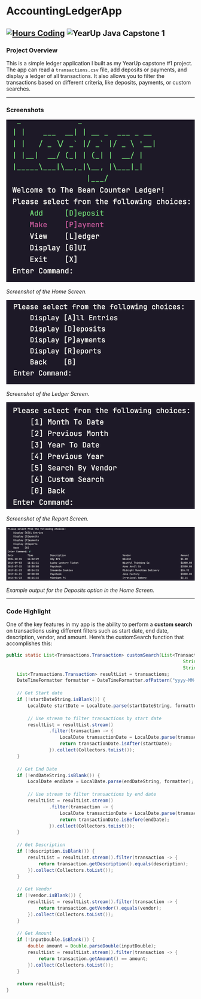 # AccountingLedgerApp
[![Hours Coding](https://wakatime.com/badge/user/018d6ba0-92b9-4fd1-bdc3-7c0f7b3f179c/project/ccdc5d8d-c55f-47ce-a283-1df113eefa3a.svg?style=for-the-badge)](https://wakatime.com/badge/user/018d6ba0-92b9-4fd1-bdc3-7c0f7b3f179c/project/ccdc5d8d-c55f-47ce-a283-1df113eefa3a)
![YearUp Java Capstone 1](https://img.shields.io/badge/YearUp%20Java%20Capstone%201-blueviolet?style=for-the-badge)
---

### Project Overview

This is a simple ledger application I built as my YearUp capstone #1 project. 
The app can read a `transactions.csv` file, add deposits or payments, and display a ledger of all transactions. 
It also allows you to filter the transactions based on different criteria, like deposits, payments, or custom searches.

---

### Screenshots
![Home Screen](src/main/resources/images/HomeScreen.png)


*Screenshot of the Home Screen.*

![Ledger Screen](src/main/resources/images/LedgerScreen.png)


*Screenshot of the Ledger Screen.*

![Report Screen](src/main/resources/images/ReportScreen.png)


*Screenshot of the Report Screen.*

![Example Output](src/main/resources/images/outputExample.png)


*Example output for the Deposits option in the Home Screen.*

---

### Code Highlight

One of the key features in my app is the ability to perform a **custom search** on transactions using different filters 
such as start date, end date, description, vendor, and amount. Here’s the customSearch function that accomplishes this:

```java
public static List<Transactions.Transaction> customSearch(List<Transactions.Transaction> transactions,
                                                                  String startDateString, String endDateString,
                                                                  String description, String vendor, String inputDouble) {
    List<Transactions.Transaction> resultList = transactions;
    DateTimeFormatter formatter = DateTimeFormatter.ofPattern("yyyy-MM-dd");

    // Get Start date
    if (!startDateString.isBlank()) {
        LocalDate startDate = LocalDate.parse(startDateString, formatter);

        // Use stream to filter transactions by start date
        resultList = resultList.stream()
                .filter(transaction -> {
                    LocalDate transactionDate = LocalDate.parse(transaction.getDate(), formatter);
                    return transactionDate.isAfter(startDate);
                }).collect(Collectors.toList());
    }

    // Get End Date
    if (!endDateString.isBlank()) {
        LocalDate endDate = LocalDate.parse(endDateString, formatter);

        // Use stream to filter transactions by end date
        resultList = resultList.stream()
                .filter(transaction -> {
                    LocalDate transactionDate = LocalDate.parse(transaction.getDate(), formatter);
                    return transactionDate.isBefore(endDate);
                }).collect(Collectors.toList());
    }

    // Get Description
    if (!description.isBlank()) {
        resultList = resultList.stream().filter(transaction -> {
            return transaction.getDescription().equals(description);
        }).collect(Collectors.toList());
    }

    // Get Vendor
    if (!vendor.isBlank()) {
        resultList = resultList.stream().filter(transaction -> {
            return transaction.getVendor().equals(vendor);
        }).collect(Collectors.toList());
    }

    // Get Amount
    if (!inputDouble.isBlank()) {
        double amount = Double.parseDouble(inputDouble);
        resultList = resultList.stream().filter(transaction -> {
            return transaction.getAmount() == amount;
        }).collect(Collectors.toList());
    }

    return resultList;
}

```
